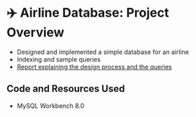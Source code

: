 # :airplane: Airline Database: Project Overview
* Designed and implemented a simple database for an airline
* Indexing and sample queries
* [Report explaining the design process and the queries](https://github.com/ayanoyamamoto0/assignments_2021-2022/blob/main/mysql/mysql_assignment_report.pdf)

## Code and Resources Used
* MySQL Workbench 8.0
